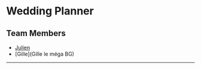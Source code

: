 # Wedding Planner

## Team Members

- [Julien](https://github.com/Lu6fer666)
- [Gille](Gille le méga BG)

---

